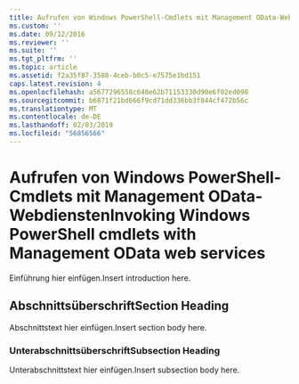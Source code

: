 ```yaml
---
title: Aufrufen von Windows PowerShell-Cmdlets mit Management OData-Webdiensten | Microsoft-Dokumentation
ms.custom: ''
ms.date: 09/12/2016
ms.reviewer: ''
ms.suite: ''
ms.tgt_pltfrm: ''
ms.topic: article
ms.assetid: f2a35f87-3580-4ceb-b0c5-e7575e1bd151
caps.latest.revision: 4
ms.openlocfilehash: a5677296558c648e62b71153330d90e6f02ed098
ms.sourcegitcommit: b6871f21bd666f9cd71dd336bb3f844cf472b56c
ms.translationtype: MT
ms.contentlocale: de-DE
ms.lasthandoff: 02/03/2019
ms.locfileid: "56856566"
---
```

# <a name="invoking-windows-powershell-cmdlets-with-management-odata-web-services"></a><span data-ttu-id="14373-102">Aufrufen von Windows PowerShell-Cmdlets mit Management OData-Webdiensten</span><span class="sxs-lookup"><span data-stu-id="14373-102">Invoking Windows PowerShell cmdlets with Management OData web services</span></span>

<span data-ttu-id="14373-103">Einführung hier einfügen.</span><span class="sxs-lookup"><span data-stu-id="14373-103">Insert introduction here.</span></span>

## <a name="section-heading"></a><span data-ttu-id="14373-104">Abschnittsüberschrift</span><span class="sxs-lookup"><span data-stu-id="14373-104">Section Heading</span></span>

<span data-ttu-id="14373-105">Abschnittstext hier einfügen.</span><span class="sxs-lookup"><span data-stu-id="14373-105">Insert section body here.</span></span>

### <a name="subsection-heading"></a><span data-ttu-id="14373-106">Unterabschnittsüberschrift</span><span class="sxs-lookup"><span data-stu-id="14373-106">Subsection Heading</span></span>

<span data-ttu-id="14373-107">Unterabschnittstext hier einfügen.</span><span class="sxs-lookup"><span data-stu-id="14373-107">Insert subsection body here.</span></span>